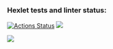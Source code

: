 ### Hexlet tests and linter status:

[![Actions Status](https://github.com/maximefremow/frontend-project-44/workflows/hexlet-check/badge.svg)](https://github.com/maximefremow/frontend-project-44/actions)
<a href="https://codeclimate.com/github/maximefremow/frontend-project-44/maintainability"><img src="https://api.codeclimate.com/v1/badges/6f98a0b1d20143e9f285/maintainability" /></a>

<a href="https://codeclimate.com/github/maximefremow/frontend-project-44/test_coverage"><img src="https://api.codeclimate.com/v1/badges/6f98a0b1d20143e9f285/test_coverage" /></a>

<a href="https://asciinema.org/a/tkKyTb7MamTTTicpulGGxV9um" ></a>